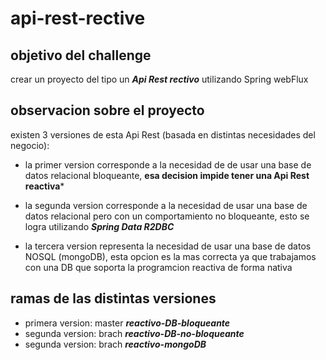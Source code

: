 # api-rest-rective

## objetivo del challenge

crear un proyecto del tipo un ***Api Rest rectivo*** utilizando Spring webFlux  

<a name="instalacion"></a>
## observacion sobre el proyecto

existen 3 versiones de esta Api Rest (basada en distintas necesidades del negocio):

- la primer version corresponde a la necesidad de de usar una base de datos relacional bloqueante, **esa decision impide tener una Api Rest reactiva***     

- la segunda version corresponde a la necesidad de usar una base de datos relacional pero con un comportamiento no bloqueante, esto se logra utilizando ***Spring Data R2DBC***
  
- la tercera version representa la necesidad de usar una base de datos NOSQL (mongoDB), esta opcion es la mas correcta ya que trabajamos con una DB que soporta la programcion reactiva de forma nativa    
 
 ## ramas de las distintas versiones
 
 - primera version: master ***reactivo-DB-bloqueante***  
 - segunda version: brach ***reactivo-DB-no-bloqueante***
 - segunda version: brach ***reactivo-mongoDB*** 
